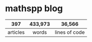 # mathspp blog

<table class="stats-table">
    <thead>
        <tr>
            <th style="text-align: center;">397</th>
            <th style="text-align: center;">433,973</th>
            <th style="text-align: center;">36,566</th>
        </tr>
    </thead>
    <tbody>
        <tr>
            <td style="text-align: center;">articles</td>
            <td style="text-align: center;">words</td>
            <td style="text-align: center;">lines of code</td>
        </tr>
    </tbody>
</table>